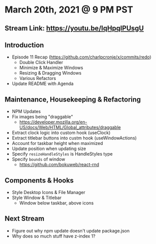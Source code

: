 # March 20th, 2021 @ 9 PM PST

## Stream Link: https://youtu.be/IqHpqlPUsgU

## Introduction

- Episode 11 Recap (https://github.com/charlpcronje/x/commits/redo)
  - Double Click Handler
  - Minimize & Maximize Windows
  - Resizing & Dragging Windows
  - Various Refactors
- Update README with Agenda

## Maintenance, Housekeeping & Refactoring

- NPM Updates
- Fix images being "draggable"
  - https://developer.mozilla.org/en-US/docs/Web/HTML/Global_attributes/draggable
- Extract clock logic into custom hook (useClock)
- Extract titlebar buttons into custm hook (useWindowActions)
- Account for taskbar height when maximized
- Update position when updating size
- Specify `resizeHandleStyles` is HandleStyles type
- Specify `bounds` of window
  - https://github.com/bokuweb/react-rnd

## Components & Hooks

- Style Desktop Icons & File Manager
- Style Window & Titlebar
  - Window below taskbar, above icons

## Next Stream

- Figure out why npm update doesn't update package.json
- Why does so much stuff have z-index 1?
